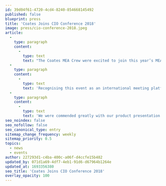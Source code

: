 ```yaml
---
id: 39d04f61-4720-4cd4-8240-854668145492
published: false
blueprint: press
title: 'Coates Joins CIO Conference 2018'
image: press/cio-conference-2018.jpeg
article:
  -
    type: paragraph
    content:
      -
        type: text
        text: "The Coates MEA Crew were excited to join this year’s MEA CIO Conference, a market facing McDonald’s event. As one of the key business partners of McDonald’s, we were proud to present our latest products and solutions to the entire group of foundational markets based in the Middle East region. The 2018 MEA CIO Conference was held from the 8th\_to 10th\_of July at the Renaissance Hotel Downtown Dubai, UAE."
  -
    type: paragraph
    content:
      -
        type: text
        text: 'Recognising this event as an international meeting platform, we engaged with the key decision makers from each McDonald’s market and McDonald’s management with ease as they were very happy with our presentation being clear, concise, and on point. They were also delighted to meet our team and appreciative of our presence in the region.'
  -
    type: paragraph
    content:
      -
        type: text
        text: 'We were commended greatly with our product presentation and display. It was such a great opportunity to build closer and stronger relationships with McDonald’s businesses in the MEA region.'
seo_noindex: false
seo_nofollow: false
seo_canonical_type: entry
sitemap_change_frequency: weekly
sitemap_priority: 0.5
topics:
  - news
  - events
author: 227293d1-c4ba-400c-a06f-d4ccfe15b482
updated_by: 071d1a69-4df7-4eb1-91d6-d67964b1264e
updated_at: 1693356380
seo_title: 'Coates Joins CIO Conference 2018'
overlay_opacity: 100
---
```

